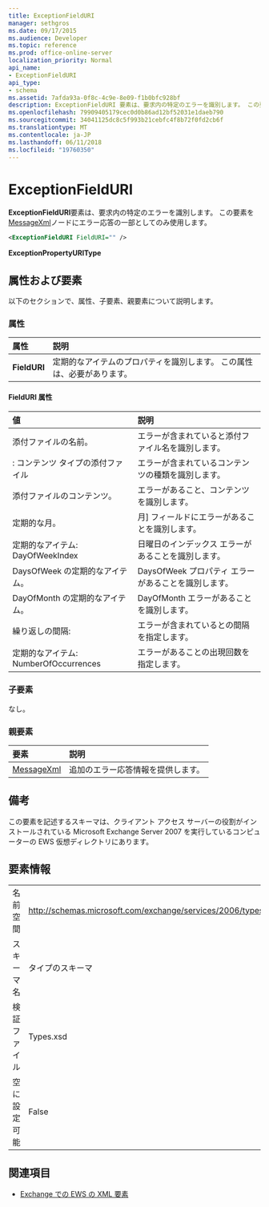 ```yaml
---
title: ExceptionFieldURI
manager: sethgros
ms.date: 09/17/2015
ms.audience: Developer
ms.topic: reference
ms.prod: office-online-server
localization_priority: Normal
api_name:
- ExceptionFieldURI
api_type:
- schema
ms.assetid: 7afda93a-0f8c-4c9e-8e09-f1b0bfc928bf
description: ExceptionFieldURI 要素は、要求内の特定のエラーを識別します。 この要素を MessageXml ノードにエラー応答の一部としてのみ使用します。
ms.openlocfilehash: 79909405179cec0d0b86ad12bf52031e1daeb790
ms.sourcegitcommit: 34041125dc8c5f993b21cebfc4f8b72f0fd2cb6f
ms.translationtype: MT
ms.contentlocale: ja-JP
ms.lasthandoff: 06/11/2018
ms.locfileid: "19760350"
---
```

# <a name="exceptionfielduri"></a>ExceptionFieldURI

**ExceptionFieldURI**要素は、要求内の特定のエラーを識別します。 この要素を[MessageXml](messagexml.md)ノードにエラー応答の一部としてのみ使用します。 
  
```xml
<ExceptionFieldURI FieldURI="" />
```

 **ExceptionPropertyURIType**
## <a name="attributes-and-elements"></a>属性および要素

以下のセクションで、属性、子要素、親要素について説明します。
  
### <a name="attributes"></a>属性

|**属性**|**説明**|
|:-----|:-----|
|**FieldURI** <br/> |定期的なアイテムのプロパティを識別します。 この属性は、必要があります。  <br/> |
   
#### <a name="fielduri-attribute"></a>FieldURI 属性

|**値**|**説明**|
|:-----|:-----|
|添付ファイルの名前。  <br/> |エラーが含まれていると添付ファイル名を識別します。  <br/> |
|: コンテンツ タイプの添付ファイル  <br/> |エラーが含まれているコンテンツの種類を識別します。  <br/> |
|添付ファイルのコンテンツ。  <br/> |エラーがあること、コンテンツを識別します。  <br/> |
|定期的な月。  <br/> |月] フィールドにエラーがあることを識別します。  <br/> |
|定期的なアイテム: DayOfWeekIndex  <br/> |日曜日のインデックス エラーがあることを識別します。  <br/> |
|DaysOfWeek の定期的なアイテム。  <br/> |DaysOfWeek プロパティ エラーがあることを識別します。  <br/> |
|DayOfMonth の定期的なアイテム。  <br/> |DayOfMonth エラーがあることを識別します。  <br/> |
|繰り返しの間隔:  <br/> |エラーが含まれているとの間隔を指定します。  <br/> |
|定期的なアイテム: NumberOfOccurrences  <br/> |エラーがあることの出現回数を指定します。  <br/> |
   
### <a name="child-elements"></a>子要素

なし。
  
### <a name="parent-elements"></a>親要素

|**要素**|**説明**|
|:-----|:-----|
|[MessageXml](messagexml.md) <br/> |追加のエラー応答情報を提供します。  <br/> |
   
## <a name="remarks"></a>備考

この要素を記述するスキーマは、クライアント アクセス サーバーの役割がインストールされている Microsoft Exchange Server 2007 を実行しているコンピューターの EWS 仮想ディレクトリにあります。
  
## <a name="element-information"></a>要素情報

|||
|:-----|:-----|
|名前空間  <br/> |http://schemas.microsoft.com/exchange/services/2006/types  <br/> |
|スキーマ名  <br/> |タイプのスキーマ  <br/> |
|検証ファイル  <br/> |Types.xsd  <br/> |
|空に設定可能  <br/> |False  <br/> |
   
## <a name="see-also"></a>関連項目



- [Exchange での EWS の XML 要素](ews-xml-elements-in-exchange.md)

